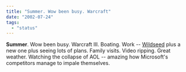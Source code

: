 ```yaml
---
title: "Summer. Wow been busy. Warcraft"
date: "2002-07-24"
tags: 
  - "status"
---
```


**Summer**. Wow been busy. Warcraft III. Boating. Work -- [Wildseed](http://www.wildseed.com) plus a new one plus seeing lots of plans. Family visits. Video ripping. Great weather. Watching the collapse of AOL -- amazing how Microsoft's competitors manage to impale themselves.
